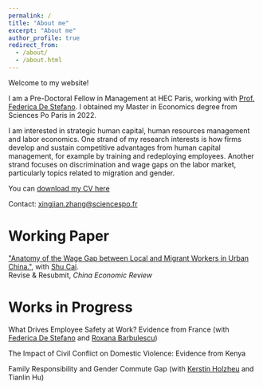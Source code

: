 ```yaml
---
permalink: /
title: "About me"
excerpt: "About me"
author_profile: true
redirect_from: 
  - /about/
  - /about.html
---
```


Welcome to my website!

I am a Pre-Doctoral Fellow in Management at HEC Paris, working with [Prof. Federica De Stefano](https://www.hec.edu/en/faculty-research/faculty-directory/faculty-member/destefano-federica). I obtained my Master in Economics degree from Sciences Po Paris in 2022. 

I am interested in strategic human capital, human resources management and labor economics. One strand of my research interests is how firms develop and sustain competitive advantages from human capital management, for example by training and redeploying employees. Another strand focuses on discrimination and wage gaps on the labor market, particularly topics related to migration and gender.

You can [download my CV here](http://xingjianecon.github.io/files/CV_XingjianZhang.pdf)

Contact: <xingjian.zhang@sciencespo.fr>

# Working Paper
["Anatomy of the Wage Gap between Local and Migrant Workers in Urban China."](https://papers.ssrn.com/sol3/papers.cfm?abstract_id=3933758), with [Shu Cai](http://www.caishu.org/).  
Revise & Resubmit, _China Economic Review_

# Works in Progress

What Drives Employee Safety at Work? Evidence from France  (with [Federica De Stefano](https://www.hec.edu/en/faculty-research/faculty-directory/faculty-member/destefano-federica) and [Roxana Barbulescu](https://www.hec.edu/en/faculty-research/faculty-directory/faculty-member/barbulescu-roxana))

The Impact of Civil Conflict on Domestic Violence: Evidence from Kenya

Family Responsibility and Gender Commute Gap (with [Kerstin Holzheu](https://www.sciencespo.fr/department-economics/researcher/kerstin-holzheu.html) and Tianlin Hu)

